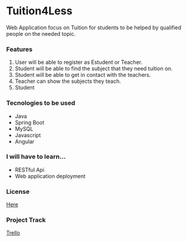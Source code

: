 # Tuition4Less

Web Application focus on Tuition for students to be helped by qualified people on the needed topic.

### Features

1. User will be able to register as Estudent or Teacher.
2. Student will be able to find the subject that they need tuition on.
3. Student will be able to get in contact with the teachers.
4. Teacher can show the subjects they teach.
5. Student




### Tecnologies to be used

- Java
- Spring Boot
- MySQL
- Javascript
- Angular

### I will have to learn...

- RESTful Api
- Web application deployment

### License
[Here](https://github.com/jpeguero1989/Tuition4Less/commit/b90b30dddb09c71117ae0b8ab5a6a6d420e9decf)

### Project Track
[Trello](https://trello.com/)
